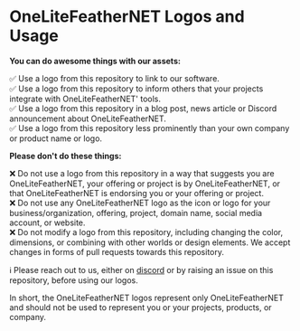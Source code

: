 # OneLiteFeatherNET Logos and Usage

**You can do awesome things with our assets:**  

✅ Use a logo from this repository to link to our software.  
✅ Use a logo from this repository to inform others that your projects integrate with OneLiteFeatherNET' tools.  
✅ Use a logo from this repository in a blog post, news article or Discord announcement about OneLiteFeatherNET.  
✅ Use a logo from this repository less prominently than your own company or product name or logo.  

**Please don't do these things:**  

❌ Do not use a logo from this repository in a way that suggests you are OneLiteFeatherNET, your offering or project is by OneLiteFeatherNET, or that OneLiteFeatherNET is endorsing you or your offering or project.  
❌ Do not use any OneLiteFeatherNET logo as the icon or logo for your business/organization, offering, project, domain name, social media account, or website.  
❌ Do not modify a logo from this repository, including changing the color, dimensions, or combining with other worlds or design elements. We accept changes in forms of pull requests towards this repository. 

ℹ️ Please reach out to us, either on [discord](https://discord.onelitefeather.net) or by raising an issue on this repository, before using our logos.

In short, the OneLiteFeatherNET logos represent only OneLiteFeatherNET and should not be used to represent you or your projects, products, or company.

